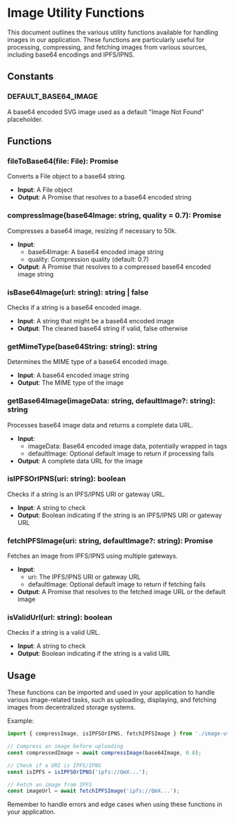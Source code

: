 # Image Utility Functions

This document outlines the various utility functions available for handling images in our application. These functions are particularly useful for processing, compressing, and fetching images from various sources, including base64 encodings and IPFS/IPNS.

## Constants

### DEFAULT_BASE64_IMAGE
A base64 encoded SVG image used as a default "Image Not Found" placeholder.

## Functions

### fileToBase64(file: File): Promise<string>
Converts a File object to a base64 string.
- **Input**: A File object
- **Output**: A Promise that resolves to a base64 encoded string

### compressImage(base64Image: string, quality = 0.7): Promise<string>
Compresses a base64 image, resizing if necessary to 50k.
- **Input**:
    - base64Image: A base64 encoded image string
    - quality: Compression quality (default: 0.7)
- **Output**: A Promise that resolves to a compressed base64 encoded image string

### isBase64Image(url: string): string | false
Checks if a string is a base64 encoded image.
- **Input**: A string that might be a base64 encoded image
- **Output**: The cleaned base64 string if valid, false otherwise

### getMimeType(base64String: string): string
Determines the MIME type of a base64 encoded image.
- **Input**: A base64 encoded image string
- **Output**: The MIME type of the image

### getBase64Image(imageData: string, defaultImage?: string): string
Processes base64 image data and returns a complete data URL.
- **Input**:
    - imageData: Base64 encoded image data, potentially wrapped in <artimage> tags
    - defaultImage: Optional default image to return if processing fails
- **Output**: A complete data URL for the image

### isIPFSOrIPNS(uri: string): boolean
Checks if a string is an IPFS/IPNS URI or gateway URL.
- **Input**: A string to check
- **Output**: Boolean indicating if the string is an IPFS/IPNS URI or gateway URL

### fetchIPFSImage(uri: string, defaultImage?: string): Promise<string>
Fetches an image from IPFS/IPNS using multiple gateways.
- **Input**:
    - uri: The IPFS/IPNS URI or gateway URL
    - defaultImage: Optional default image to return if fetching fails
- **Output**: A Promise that resolves to the fetched image URL or the default image

### isValidUrl(url: string): boolean
Checks if a string is a valid URL.
- **Input**: A string to check
- **Output**: Boolean indicating if the string is a valid URL

## Usage

These functions can be imported and used in your application to handle various image-related tasks, such as uploading, displaying, and fetching images from decentralized storage systems.

Example:

```typescript
import { compressImage, isIPFSOrIPNS, fetchIPFSImage } from './image-utils';

// Compress an image before uploading
const compressedImage = await compressImage(base64Image, 0.8);

// Check if a URI is IPFS/IPNS
const isIPFS = isIPFSOrIPNS('ipfs://QmX...');

// Fetch an image from IPFS
const imageUrl = await fetchIPFSImage('ipfs://QmX...');
```

Remember to handle errors and edge cases when using these functions in your application.
